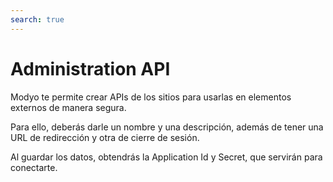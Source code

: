 ```yaml
---
search: true
---
```


# Administration API

Modyo te permite crear APIs de los sitios para usarlas en elementos externos de manera segura.

Para ello, deberás darle un nombre y una descripción, además de tener una URL de redirección y otra de cierre de sesión.

Al guardar los datos, obtendrás la Application Id y Secret, que servirán para conectarte.